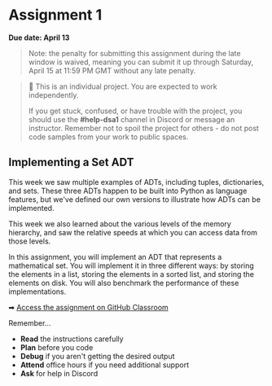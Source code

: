# Assignment 1

**Due date: April 13**

> Note: the penalty for submitting this assignment during the late window is waived, meaning you can submit it up through Saturday, April 15 at 11:59 PM GMT without any late penalty.

> 📌 This is an individual project. You are expected to work independently.
>
> If you get stuck, confused, or have trouble with the project, you should use the **#help-dsa1** channel in Discord or message an instructor. Remember not to spoil the project for others - do not post code samples from your work to public spaces.

## Implementing a Set ADT 

This week we saw multiple examples of ADTs, including tuples, dictionaries, and sets. These three ADTs happen to be built into Python as language features, but we've defined our own versions to illustrate how ADTs can be implemented.

This week we also learned about the various levels of the memory hierarchy, and saw the relative speeds at which you can access data from those levels.

In this assignment, you will implement an ADT that represents a mathematical set. You will implement it in three different ways: by storing the elements in a list, storing the elements in a sorted list, and storing the elements on disk. You will also benchmark the performance of these implementations.

➡ [Access the assignment on GitHub Classroom](https://classroom.github.com/a/m5DMPDSM)

Remember...

- **Read** the instructions carefully 
- **Plan** before you code
- **Debug** if you aren't getting the desired output
- **Attend** office hours if you need additional support
- **Ask** for help in Discord

